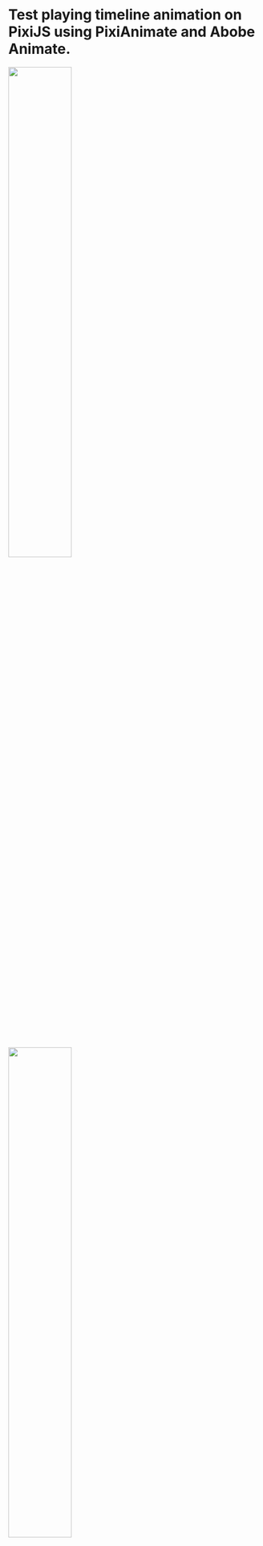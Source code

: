 # Test playing timeline animation on PixiJS using PixiAnimate and Abobe Animate.

<img src="https://evofan.github.io/pixijs_animate/screenshot/pic_dolphin_anime.jpg" width="50%"> 
<img src="https://evofan.github.io/pixijs_animate/screenshot/pic_screenshot_pixianimate.jpg" width="50%"> 

**DEMO**  
[https://evofan.github.io/pixijs_animate/](https://evofan.github.io/pixijs_animate/)  
　  
　  
examples  
<img src="https://evofan.github.io/pixijs_animate/screenshot/pic_pixianimate_examples_03.jpg" width="50%"> 
<img src="https://evofan.github.io/pixijs_animate/screenshot/pic_pixianimate_examples_04.jpg" width="50%"> 
<img src="https://evofan.github.io/pixijs_animate/screenshot/pic_pixianimate_examples_05.jpg" width="50%"> 
　  
　  
reference  

**PixiAnimate Adobe extension**  
[https://www.adobeexchange.com/creativecloud.details.14345.pixianimate.html](https://www.adobeexchange.com/creativecloud.details.14345.pixianimate.html)  

**Download / Install this extension using an Extension Install Utility**  
[https://www.adobeexchange.com/creativecloud/install-instructions.14345.html](https://www.adobeexchange.com/creativecloud/install-instructions.14345.html)  
<s>In my case, I had to use this utility.</s>  

**pixijs/pixi-animate**  
[https://github.com/pixijs/pixi-animate](https://github.com/pixijs/pixi-animate)  

**pixijs/pixi-animate-examples**  
[https://github.com/pixijs/pixi-animate-examples](https://github.com/pixijs/pixi-animate-examples)  

**pixijs/pixi-animate-extension**  
[https://github.com/pixijs/pixi-animate-extension](https://github.com/pixijs/pixi-animate-extension)  

**Documentation**  
<s>[https://pixijs.io/pixi-animate/index.html](https://pixijs.io/pixi-animate/index.html)</s>  
[https://pixijs.io/animate/docs/](https://pixijs.io/animate/docs/)  

**Adobe Animate**  
[https://www.adobe.com/jp/products/animate.html](https://www.adobe.com/jp/products/animate.html)  
<s>ver. 19.2.1</s>  
Adobe Animate ver. 24.0  
Pixi Animate ver. 2.0.3  
PixiJS ver 6.0.3  

**ayato@web Photoshop plugin Un-Multiply**  
[http://www.ayatoweb.com/download/down04.html](http://www.ayatoweb.com/download/down04.html)  

memo  

Do not use 2-byte characters (Kanji, Katakana, etc.)  
(Path at the time of installation, asset name and layer name in Fla, etc.)  
